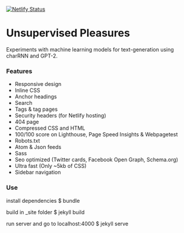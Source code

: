 [![Netlify Status](https://api.netlify.com/api/v1/badges/274f1259-f6b8-44e7-874c-5d5d87de40d5/deploy-status)](https://app.netlify.com/sites/unsupervised-pleasures/deploys)

# Unsupervised Pleasures

Experiments with machine learning models for text-generation using charRNN and GPT-2.

### Features

- Responsive design
- Inline CSS
- Anchor headings
- Search
- Tags & tag pages
- Security headers (for Netlify hosting)
- 404 page
- Compressed CSS and HTML
- 100/100 score on Lighthouse, Page Speed Insights & Webpagetest
- Robots.txt
- Atom & Json feeds
- Sass
- Seo optimized (Twitter cards, Facebook Open Graph, Schema.org)
- Ultra fast (Only ~5kb of CSS)
- Sidebar navigation


### Use

install dependencies
$ bundle

build in _site folder
$ jekyll build

run server and go to localhost:4000
$ jekyll serve
